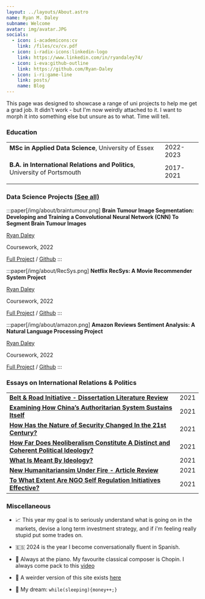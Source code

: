 ```yaml
---
layout: ../layouts/About.astro
name: Ryan M. Daley
subname: Welcome
avatar: img/avatar.JPG
socials:
  - icon: i-academicons:cv
    link: /files/cv/cv.pdf
  - icon: i-radix-icons:linkedin-logo
    link: https://www.linkedin.com/in/ryandaley74/
  - icon: i-eva:github-outline
    link: https://github.com/Ryan-Daley
  - icon: i-ri:game-line
    link: posts/
    name: Blog
---
```



This page was designed to showcase a range of uni projects to help me get a grad job. It didn't work - but I'm now weirdly attached to it. I want to morph it into something else but unsure as to what. Time will tell.

### Education

|                                                                                                                       |           |
| --------------------------------------------------------------------------------------------------------------------- | --------- |
| **MSc in Applied Data Science**, University of Essex <p> | 2022-2023 |
| **B.A. in International Relations and Politics**, University of Portsmouth </p> | 2017-2021 |


### Data Science Projects <span text-base>[(See all)](/projects)

:::paper[/img/about/braintumour.png]
**Brain Tumour Image Segmentation: Developing and Training a Convolutional Neural Network (CNN) To Segment Brain Tumour Images**

<u>Ryan Daley</u>

Coursework, 2022

[Full Project](https://raw.githubusercontent.com/Ryan-Daley/Brain-Tumour-Segmentation/main/Brain%20Tumour%20Segmentation.pdf) / [Github](https://github.com/Ryan-Daley/Brain-Tumour-Image-Segmentation)
:::

:::paper[/img/about/RecSys.png]
**Netflix RecSys: A Movie Recommender System Project**

<u>Ryan Daley</u>

Coursework, 2022

[Full Project](https://raw.githubusercontent.com/Ryan-Daley/Netflix-RecSys/main/Netflix%20RecSys.pdf) / [Github](https://github.com/Ryan-Daley/Movie-Recommender-System/tree/main)
:::

:::paper[/img/about/amazon.png]
**Amazon Reviews Sentiment Analysis: A Natural Language Processing Project**

<u>Ryan Daley</u>

Coursework, 2022

[Full Project](https://raw.githubusercontent.com/Ryan-Daley/Amazon-Reviews-Sentiment-Analysis/main/Amazon%20Reviews%20Sentiment%20Analysis.pdf) / [Github](https://github.com/Ryan-Daley/Amazon-Sentiment-Analysis-/tree/main)
:::

### Essays on International Relations & Politics

|                                                                                                                                                             |           |
| ----------------------------------------------------------------------------------------------------------------------------------------------------------- | --------- |
| [**Belt & Road Initiative - Dissertation Literature Review**](https://raw.githubusercontent.com/Ryan-Daley/IR-Essays/main/Belt%20%26%20Road%20Initiative%20Literature%20Review.pdf)                                                    | 2021 |
| [**Examining How China’s Authoritarian System Sustains Itself**](https://raw.githubusercontent.com/Ryan-Daley/IR-Essays/main/Autocracy%20%26%20Democracy%20-%20How%20Does%20Chinas%20Authoritarian%20System%20Sustain%20Itself.pdf)          | 2021|
| [**How Has the Nature of Security Changed In the 21st Century?**](https://raw.githubusercontent.com/Ryan-Daley/IR-Essays/main/21st%20Century%20Security%20Challenges%20-%20How%20Has%20the%20Nature%20of%20Security%20Changed%20In%20the%2021st%20Century.pdf)                                                                                                             | 2021 |
| [**How Far Does Neoliberalism Constitute A Distinct and Coherent Political Ideology?**](https://raw.githubusercontent.com/Ryan-Daley/IR-Essays/main/Ideology%20%26%20Politics%20-%20How%20far%20does%20neoliberalism%20constitute%20a%20distinct%20and%20coherent%20political%20ideology.pdf)                                                                                                           | 2021 |
| [**What Is Meant By Ideology?**](https://raw.githubusercontent.com/Ryan-Daley/IR-Essays/main/Ideology%20%26%20Politics%20-%20What%20Is%20Meant%20By%20Ideology%20-%20FINAL.pdf) | 2021 |
| [**New Humanitariansim Under Fire - Article Review**](https://raw.githubusercontent.com/Ryan-Daley/IR-Essays/main/NGOs%20%26%20Social%20Movements%20-%20Article%20Review.pdf)                                                     | 2021 |
| [**To What Extent Are NGO Self Regulation Initiatives Effective?**](https://raw.githubusercontent.com/Ryan-Daley/IR-Essays/main/NGOs%20%26%20Social%20Movements%20-%20To%20What%20Extent%20Are%20NGO%20Self-Regulation%20Initiatives%20Effective.pdf)  | 2021 |


### Miscellaneous

- 📈 This year my goal is to seriously understand what is going on in the markets, devise a long term investment strategy, and if i'm feeling really stupid put some trades on.

- 🇪🇸 2024 is the year I become conversationally fluent in Spanish.

- 🎹 Always at the piano. My favourite classical composer is Chopin. I always come pack to this [video](https://www.youtube.com/watch?v=pHlqEvAwdVc) 

- 🚀 A weirder version of this site exists [here](https://ryan-daley.github.io/MacOS-Website)

- 💫 My dream: `while(sleeping){money++;}`